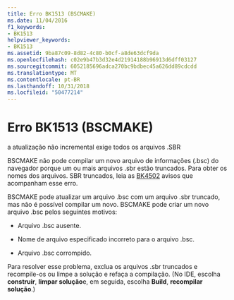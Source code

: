 ```yaml
---
title: Erro BK1513 (BSCMAKE)
ms.date: 11/04/2016
f1_keywords:
- BK1513
helpviewer_keywords:
- BK1513
ms.assetid: 9ba87c09-8d82-4c80-b0cf-a8de63dcf9da
ms.openlocfilehash: c02e9b47b3d32e4d21914188b96913d6dff03127
ms.sourcegitcommit: 6052185696adca270bc9bdbec45a626dd89cdcdd
ms.translationtype: MT
ms.contentlocale: pt-BR
ms.lasthandoff: 10/31/2018
ms.locfileid: "50477214"
---
```

# <a name="bscmake-error-bk1513"></a>Erro BK1513 (BSCMAKE)

a atualização não incremental exige todos os arquivos .SBR

BSCMAKE não pode compilar um novo arquivo de informações (.bsc) do navegador porque um ou mais arquivos .sbr estão truncados. Para obter os nomes dos arquivos. SBR truncados, leia as [BK4502](../../error-messages/tool-errors/bscmake-warning-bk4502.md) avisos que acompanham esse erro.

BSCMAKE pode atualizar um arquivo .bsc com um arquivo .sbr truncado, mas não é possível compilar um novo. BSCMAKE pode criar um novo arquivo .bsc pelos seguintes motivos:

- Arquivo .bsc ausente.

- Nome de arquivo especificado incorreto para o arquivo .bsc.

- Arquivo .bsc corrompido.

Para resolver esse problema, exclua os arquivos .sbr truncados e recompile-os ou limpe a solução e refaça a compilação. (No IDE, escolha **construir**, **limpar solução**e, em seguida, escolha **Build**, **recompilar solução**.)